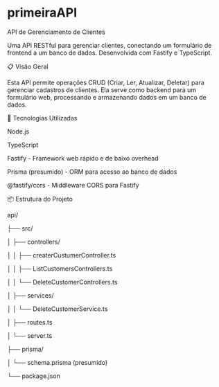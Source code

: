 # primeiraAPI

API de Gerenciamento de Clientes

Uma API RESTful para gerenciar clientes, conectando um formulário de frontend a um banco de dados. Desenvolvida com Fastify e TypeScript.

📋 Visão Geral

Esta API permite operações CRUD (Criar, Ler, Atualizar, Deletar) para gerenciar cadastros de clientes. Ela serve como backend para um formulário web, processando e armazenando dados em um banco de dados.

🚀 Tecnologias Utilizadas

Node.js

TypeScript

Fastify - Framework web rápido e de baixo overhead

Prisma (presumido) - ORM para acesso ao banco de dados

@fastify/cors - Middleware CORS para Fastify

📦 Estrutura do Projeto

api/

├── src/

│   ├── controllers/

│   │   ├── createrCustumerController.ts

│   │   ├── ListCustomersControllers.ts

│   │   └── DeleteCustomerControllers.ts

│   ├── services/

│   │   └── DeleteCustomerService.ts

│   ├── routes.ts

│   └── server.ts

├── prisma/

│   └── schema.prisma (presumido)

└── package.json
